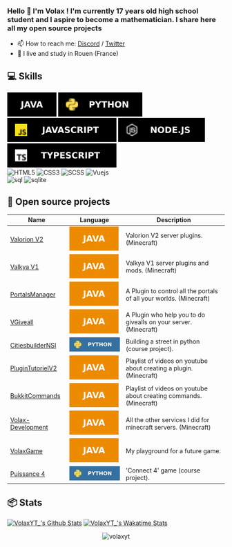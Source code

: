 ### Hello 👋 I'm Volax ! I'm currently 17 years old high school student and I aspire to become a mathematician. I share here all my open source projects

- 📫 How to reach me: [Discord](https://discord.gg/3anxCKb) / [Twitter](https://twitter.com/VolaxOff)
- 🥖 I live and study in Rouen (France) 

## 💻 Skills
![Java](https://github.com/VolaxYT/VolaxYT/blob/main/java-black.svg)
![Python](https://github.com/VolaxYT/VolaxYT/blob/main/python-black.svg)
![JavaScript](https://github.com/VolaxYT/VolaxYT/blob/main/js-black.svg)
![nodejs](https://github.com/VolaxYT/VolaxYT/blob/main/nodejs-black.svg)
![Typescript](https://github.com/VolaxYT/VolaxYT/blob/main/tp-black.svg)
<br>
![HTML5](https://img.shields.io/badge/html5-black?style=for-the-badge&logo=html5&logoColor=white)
![CSS3](https://img.shields.io/badge/css3-black?style=for-the-badge&logo=css3&logoColor=white)
![SCSS](https://img.shields.io/badge/Sass-black?style=for-the-badge&logo=sass&logoColor=white)
![Vuejs](https://img.shields.io/badge/Vue.js-black?style=for-the-badge&logo=vue.js&logoColor=4FC08D)
<br>
![sql](https://img.shields.io/badge/MySQL-black?style=for-the-badge&logo=mysql&logoColor=white)
![sqlite](https://img.shields.io/badge/SQLite-black?style=for-the-badge&logo=sqlite&logoColor=white)



## 🚩 Open source projects
  | Name                                                            | Language                                                           | Description                                                         |
  |-----------------------------------------------------------------|--------------------------------------------------------------------|---------------------------------------------------------------------|
  | [Valorion V2](https://github.com/VolaxYT/Valorion)              |![lg](https://github.com/VolaxYT/VolaxYT/blob/main/java-normal.svg) | Valorion V2 server plugins. (Minecraft)                             |
  | [Valkya V1](https://github.com/ValkyaMC)                        |![lg](https://github.com/VolaxYT/VolaxYT/blob/main/java-normal.svg) | Valkya V1 server plugins and mods. (Minecraft)                      | 
  | [PortalsManager](https://github.com/VolaxYT/PortalsManager)     |![lg](https://github.com/VolaxYT/VolaxYT/blob/main/java-normal.svg) | A Plugin to control all the portals of all your worlds. (Minecraft) |
  | [VGiveall](https://github.com/VolaxYT/VGiveall)                 |![lg](https://github.com/VolaxYT/VolaxYT/blob/main/java-normal.svg) | A Plugin who help you to do givealls on your server. (Minecraft)    | 
  | [CitiesbuilderNSI](https://github.com/VolaxYT/CitiesbuilderNSI) |![g](https://github.com/VolaxYT/VolaxYT/blob/main/python-normal.svg)| Building a street in python (course project).                       |  
  | [PluginTutorielV2](https://github.com/VolaxYT/PluginTutorielV2) |![lg](https://github.com/VolaxYT/VolaxYT/blob/main/java-normal.svg) | Playlist of videos on youtube about creating a plugin. (Minecraft)  |  
  | [BukkitCommands](https://github.com/VolaxYT/BukkitCommands)     |![lg](https://github.com/VolaxYT/VolaxYT/blob/main/java-normal.svg) | Playlist of videos on youtube about creating commands. (Minecraft)  |  
  | [Volax-Development](https://github.com/Volax-Development)       |![lg](https://github.com/VolaxYT/VolaxYT/blob/main/java-normal.svg) | All the other services I did for minecraft servers. (Minecraft)     |  
  | [VolaxGame](https://github.com/VolaxYT/VolaxGame)               |![lg](https://github.com/VolaxYT/VolaxYT/blob/main/java-normal.svg) | My playground for a future game.                                    |
  | [Puissance 4](https://github.com/VolaxYT/Puissance4)            |![g](https://github.com/VolaxYT/VolaxYT/blob/main/python-normal.svg)| 'Connect 4' game (course project).                                  | 
## 📦 Stats 
[![VolaxYT_'s Github Stats](https://github-readme-stats.vercel.app/api?username=volaxyt&theme=radical)](https://github.com/anuraghazra/github-readme-stats)
[![VolaxYT_'s Wakatime Stats](https://github-readme-stats.vercel.app/api/wakatime?username=Volax&range=all_time)](https://github.com/anuraghazra/github-readme-stats)
<br>
<p align="center"> <img src="https://komarev.com/ghpvc/?username=volaxyt" alt="volaxyt"/></p>
